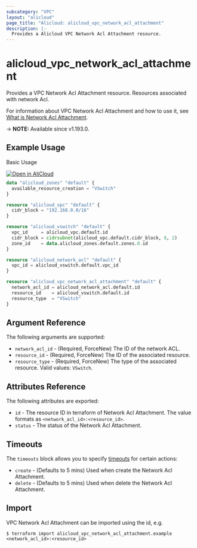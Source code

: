 ```yaml
---
subcategory: "VPC"
layout: "alicloud"
page_title: "Alicloud: alicloud_vpc_network_acl_attachment"
description: |-
  Provides a Alicloud VPC Network Acl Attachment resource.
---
```


# alicloud_vpc_network_acl_attachment

Provides a VPC Network Acl Attachment resource. Resources associated with network Acl.

For information about VPC Network Acl Attachment and how to use it, see [What is Network Acl Attachment](https://www.alibabacloud.com/help/en/virtual-private-cloud/latest/associatenetworkacl).

-> **NOTE:** Available since v1.193.0.

## Example Usage

Basic Usage

<div style="display: block;margin-bottom: 40px;"><div class="oics-button" style="float: right;position: absolute;margin-bottom: 10px;">
  <a href="https://api.aliyun.com/api-tools/terraform?resource=alicloud_vpc_network_acl_attachment&exampleId=a640762e-86ca-6d0a-df56-d5a6e3b393fe0e6d9482&activeTab=example&spm=docs.r.vpc_network_acl_attachment.0.a640762e86&intl_lang=EN_US" target="_blank">
    <img alt="Open in AliCloud" src="https://img.alicdn.com/imgextra/i1/O1CN01hjjqXv1uYUlY56FyX_!!6000000006049-55-tps-254-36.svg" style="max-height: 44px; max-width: 100%;">
  </a>
</div></div>

```terraform
data "alicloud_zones" "default" {
  available_resource_creation = "VSwitch"
}

resource "alicloud_vpc" "default" {
  cidr_block = "192.168.0.0/16"
}

resource "alicloud_vswitch" "default" {
  vpc_id     = alicloud_vpc.default.id
  cidr_block = cidrsubnet(alicloud_vpc.default.cidr_block, 8, 2)
  zone_id    = data.alicloud_zones.default.zones.0.id
}

resource "alicloud_network_acl" "default" {
  vpc_id = alicloud_vswitch.default.vpc_id
}

resource "alicloud_vpc_network_acl_attachment" "default" {
  network_acl_id = alicloud_network_acl.default.id
  resource_id    = alicloud_vswitch.default.id
  resource_type  = "VSwitch"
}
```

## Argument Reference

The following arguments are supported:

* `network_acl_id` - (Required, ForceNew) The ID of the network ACL.
* `resource_id` - (Required, ForceNew) The ID of the associated resource.
* `resource_type` - (Required, ForceNew) The type of the associated resource. Valid values: `VSwitch`.

## Attributes Reference

The following attributes are exported:

* `id` - The resource ID in terraform of Network Acl Attachment. The value formats as `<network_acl_id>:<resource_id>`.
* `status` - The status of the Network Acl Attachment.

## Timeouts

The `timeouts` block allows you to specify [timeouts](https://www.terraform.io/docs/configuration-0-11/resources.html#timeouts) for certain actions:
* `create` - (Defaults to 5 mins) Used when create the Network Acl Attachment.
* `delete` - (Defaults to 5 mins) Used when delete the Network Acl Attachment.

## Import

VPC Network Acl Attachment can be imported using the id, e.g.

```shell
$ terraform import alicloud_vpc_network_acl_attachment.example <network_acl_id>:<resource_id>
```